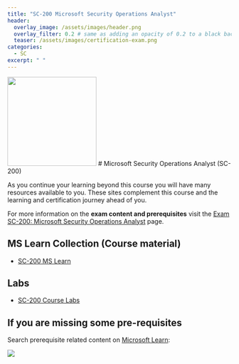 ```yaml
---
title: "SC-200 Microsoft Security Operations Analyst"
header:
  overlay_image: /assets/images/header.png
  overlay_filter: 0.2 # same as adding an opacity of 0.2 to a black background
  teaser: /assets/images/certification-exam.png
categories:
  - SC
excerpt: " "
---
```


<img src="../../assets/images/certification-exam.png" width="200" height="200">
# Microsoft Security Operations Analyst (SC-200) 

As you continue your learning beyond this course you will have many resources available to you. These sites complement this course and the learning and certification journey ahead of you.

For more information on the **exam content and prerequisites** visit the [Exam SC-200: Microsoft Security Operations Analyst](https://docs.microsoft.com/en-us/learn/certifications/exams/sc-200) page.

## MS Learn Collection (Course material)
- [SC-200 MS Learn](https://aka.ms/courseSC-200)

## Labs
- [SC-200 Course Labs](https://aka.ms/sc200labs)

## If you are missing some pre-requisites
Search prerequisite related content on [Microsoft Learn](https://docs.microsoft.com/en-us/learn/browse/):

<img src="../../assets/images/learn-search.png">